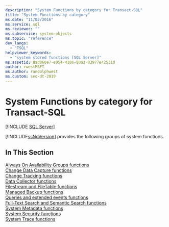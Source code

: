 ```yaml
---
description: "System Functions by category for Transact-SQL"
title: "System Functions by category"
ms.date: "11/02/2016"
ms.service: sql
ms.reviewer: ""
ms.subservice: system-objects
ms.topic: "reference"
dev_langs: 
  - "TSQL"
helpviewer_keywords: 
  - "system stored functions [SQL Server]"
ms.assetid: 8ad860e7-e054-4186-80a2-03977e42531d
author: rwestMSFT
ms.author: randolphwest
ms.custom: seo-dt-2019
---
```

# System Functions by category for Transact-SQL
[!INCLUDE [SQL Server](../../includes/applies-to-version/sqlserver.md)]

  [!INCLUDE[ssNoVersion](../../includes/ssnoversion-md.md)] provides the following groups of system functions.  
  
## In This Section  
 [Always On Availability Groups functions](../../relational-databases/system-functions/always-on-availability-groups-functions-transact-sql.md)  
 [Change Data Capture functions](../../relational-databases/system-functions/change-data-capture-functions-transact-sql.md)  
 [Change Tracking functions](../../relational-databases/system-functions/change-tracking-functions-transact-sql.md)  
 [Data Collector functions](../../relational-databases/system-functions/data-collector-functions-transact-sql.md)  
 [Filestream and FileTable functions](../../relational-databases/system-functions/filestream-and-filetable-functions-transact-sql.md)  
 [Managed Backup functions](../../relational-databases/system-functions/managed-backup-functions-transact-sql.md)  
 [Queries and extended events functions](../../relational-databases/system-functions/sys-fn-get-sql-transact-sql.md)  
 [Full-Text Search and Semantic Search functions](../../relational-databases/system-functions/full-text-search-and-semantic-search-functions-transact-sql.md)  
 [System Metadata functions](../../relational-databases/system-functions/system-metadata-functions.md)  
 [System Security functions](../../relational-databases/system-functions/system-security-functions.md)  
 [System Trace functions](../../relational-databases/system-functions/system-trace-functions.md)  
  
